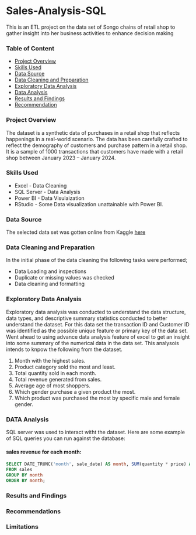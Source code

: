 # Sales-Analysis-SQL
This is an ETL project on the data set of Songo chains of retail shop to gather insight into her business activities to enhance decision making

### Table of Content
- [Project Overview](#project-overview)
- [Skills Used](#skills-used)
- [Data Source](#data-source)
- [Data Cleaning and Preparation](#data-cleaning-and-preparation)
- [Exploratory Data Analysis](#exploratory-data-analysis)
- [Data Analysis](#data-analysis)
- [Results and Findings](#results-and-findings)
- [Recommendation](#recommendation)

### Project Overview
 The dataset is a synthetic data of purchases in a retail shop that reflects happenings in a real-world scenario. The data has been carefully crafted to reflect the  demography of customers and purchase pattern in a retail shop.  It is a sample of 1000 transactions that customers have made with a retail shop between January 2023 – January 2024.

### Skills Used

- Excel - Data Cleaning
- SQL Server - Data Analysis
- Power BI - Data Visulaization
- RStudio - Some Data visualization unattainable with Power BI.
  
### Data Source
The selected data set was gotten online from Kaggle [here](https://www.kaggle.com/datasets/mohammadtalib786/retail-sales-dataset/discussion?select=retail_sales_dataset.csv)


### Data Cleaning and Preparation

 In the initial phase of the data cleaning the following tasks were performed;
- Data Loading and inspections
- Duplicate or missing values was checked
- Data cleaning and formatting

### Exploratory Data Analysis
Exploratory data analysis was conducted to understand the data structure, data types,  and descriptive summary statistics conducted to better understand the dataset.  For this data set the transaction ID and Customer ID was identified as the possible unique feature or primary key of the data set. Went ahead to using advance data analysis feature of excel to get an insight into some summary of the numerical data in the data set. This analysois intends to knpow the following from the dataset.
1. Month with the highest sales.
2. Product category sold the most and least.
3. Total quantity sold in each month.
4. Total revenue generated from sales.
5. Average age of most shoppers.
6. Which gender purchase a given product the most.
7. Which product was purchased the most by specific male and female gender.

### DATA Analysis
SQL server was used to interact witht the dataset. Here are some example of SQL queries you can run against the database:
#### sales revenue for each month:
``` sql
SELECT DATE_TRUNC('month', sale_date) AS month, SUM(quantity * price) AS total_sales
FROM sales
GROUP BY month
ORDER BY month;
```


### Results and Findings

### Recommendations

### Limitations


